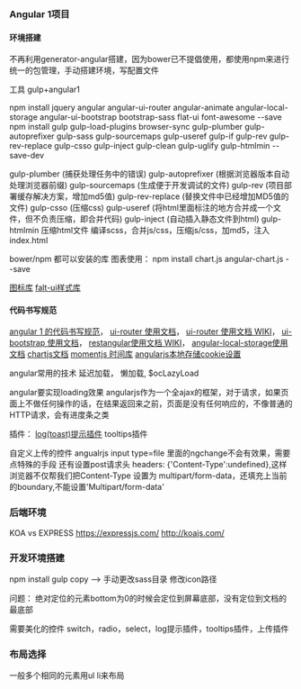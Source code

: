 ### Angular 1项目

#### 环境搭建
不再利用generator-angular搭建，因为bower已不提倡使用，都使用npm来进行统一的包管理，手动搭建环境，写配置文件

工具 gulp+angular1

npm install jquery angular angular-ui-router angular-animate angular-local-storage angular-ui-bootstrap bootstrap-sass flat-ui font-awesome --save
npm install gulp gulp-load-plugins  browser-sync gulp-plumber gulp-autoprefixer gulp-sass gulp-sourcemaps gulp-useref gulp-if gulp-rev gulp-rev-replace gulp-csso gulp-inject gulp-clean gulp-uglify gulp-htmlmin  --save-dev

gulp-plumber   (捕获处理任务中的错误)
gulp-autoprefixer   (根据浏览器版本自动处理浏览器前缀)
gulp-sourcemaps   (生成便于开发调试的文件)
gulp-rev   (项目部署缓存解决方案，增加md5值)
gulp-rev-replace   (替换文件中已经增加MD5值的文件)
gulp-csso   (压缩css)
gulp-useref   (将html里面标注的地方合并成一个文件，但不负责压缩，即合并代码)
gulp-inject   (自动插入静态文件到html)
gulp-htmlmin  压缩html文件
编译scss，合并js/css，压缩js/css，加md5，注入index.html

bower/npm 都可以安装的库
图表使用： npm install chart.js angular-chart.js --save  


[图标库](http://fontawesome.dashgame.com/)
[falt-ui样式库](http://designmodo.github.io/Flat-UI/docs/components.html)

#### 代码书写规范
[angular 1 的代码书写规范](https://github.com/johnpapa/angular-styleguide/tree/master/a1)，
[ui-router 使用文档](https://ui-router.github.io)，
[ui-router 使用文档 WIKI](https://github.com/angular-ui/ui-router/wiki/URL-Routing)，
[ui-bootstrap 使用文档](https://angular-ui.github.io/bootstrap/#!#getting_started)，
[restangular使用文档 WIKI](https://github.com/mgonto/restangular)，
[angular-local-storage使用文档](https://github.com/grevory/angular-local-storage)
[chartjs文档](//http://jtblin.github.io/angular-chart.js/)
[momentjs 时间库](http://momentjs.cn/)
[angularjs本地存储cookie设置](https://github.com/grevory/angular-local-storage)

angular常用的技术
延迟加载， 懒加载, $ocLazyLoad

angular要实现loading效果 
angularjs作为一个全ajax的框架，对于请求，如果页面上不做任何操作的话，在结果返回来之前，页面是没有任何响应的，不像普通的HTTP请求，会有进度条之类


插件：
[log(toast)提示插件](https://github.com/CodeSeven/toastr)
tooltips插件


自定义上传的控件
angualrjs  input type=file 里面的ngchange不会有效果，需要点特殊的手段
还有设置post请求头 headers: {'Content-Type':undefined},这样浏览器不仅帮我们把Content-Type 设置为 multipart/form-data，还填充上当前的boundary,不能设置'Multipart/form-data'


### 后端环境

KOA vs EXPRESS
https://expressjs.com/
http://koajs.com/


### 开发环境搭建
npm install
gulp copy --> 手动更改sass目录 修改icon路径


问题： 绝对定位的元素bottom为0的时候会定位到屏幕底部，没有定位到文档的最底部

需要美化的控件   switch，radio，select，log提示插件，tooltips插件，上传插件




### 布局选择
一般多个相同的元素用ul li来布局
